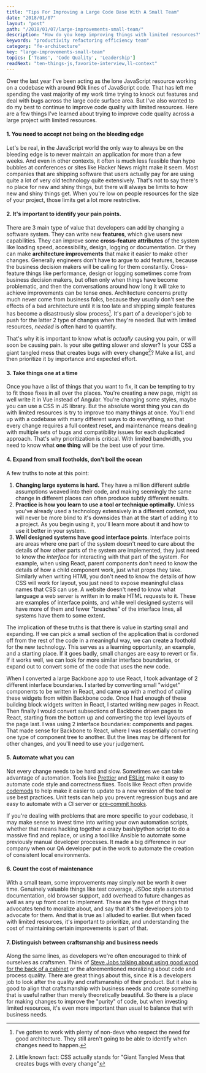 ```yaml
---
title: "Tips For Improving a Large Code Base With A Small Team"
date: "2018/01/07"
layout: "post"
path: "/2018/01/07/large-improvements-small-team/"
description: "How do you keep improving things with limited resources?"
keywords: "productivity refactoring efficiency team"
category: "fe-architecture"
key: "large-improvements-small-team"
topics: ['Teams', 'Code Quality', 'Leadership']
readNext: "ten-things-js,favorite-interview,ll-context"
---
```


Over the last year I've been acting as the lone JavaScript resource working on a codebase with around 90k lines of JavaScript code.  That has left me spending the vast majority of my work time trying to knock out features and deal with bugs across the large code surface area.  But I've also wanted to do my best to continue to improve code quality with limited resources.  Here are a few things I've learned about trying to improve code quality across a large project with limited resources.


#### 1. You need to accept not being on the bleeding edge

Let's be real, in the JavaScript world the only way to always be on the bleeding edge is to never maintain an application for more than a few weeks.  And even in other contexts, it often is much less feasible than hype bubbles at conferences or sites like Hacker News might make it seem.  Most companies that are shipping software that users actually pay for are using quite a lot of very old technology quite extensively.  That's not to say there's no place for new and shiny things, but there will always be limits to how new and shiny things get.  When you're low on people resources for the size of your project, those limits get a lot more restrictive.


#### 2. It's important to identify your pain points.

There are 3 main type of value that developers can add by changing a software system. They can write new **features**, which give users new capabilities.  They can improve some **cross-feature attributes** of the system like loading speed, accessibility, design, logging or documentation.  Or they can make **architecture improvements** that make it easier to make other changes.  Generally engineers don't have to argue to add features, because the business decision makers will be calling for them constantly.  Cross-feature things like performance, design or logging sometimes come from business decision makers, but often only when things have become problematic, and then the conversations around how long it will take to achieve improvements can be tense ones.  Architecture concerns pretty much never come from business folks, because they usually don't see the effects of a bad architecture until it is too late and shipping simple features has become a disastrously slow process[^1].  It's part of a developer's job to push for the latter 2 type of changes when they're needed.   But with limited resources, *needed* is often hard to quantify.

That's why it is important to know what is *actually* causing you pain, or will soon be causing pain.  Is your site getting slower and slower?  Is your CSS a giant tangled mess that creates bugs with every change[^2]?  Make a list, and then prioritize it by importance and expected effort.


#### 3. Take things one at a time

Once you have a list of things that you want to fix, it can be tempting to try to fit those fixes in all over the places.  You're creating a new page, might as well write it in Vue instead of Angular.  You're changing some styles, maybe you can use a CSS in JS library.  But the absolute worst thing you can do with limited resources is try to improve too many things at once.  You'll end up with a codebase with many different ways to do everything, so that every change requires a full context reset, and maintenance means dealing with multiple sets of bugs and compatibility issues for each duplicated approach.  That's why prioritization is critical.  With limited bandwidth, you need to know what **one thing** will be the best use of your time.


#### 4. Expand from small footholds, don't boil the ocean

A few truths to note at this point:

1. **Changing large systems is hard.**  They have a million different subtle assumptions weaved into their code, and making seemingly the same change in different places can often produce subtly different results.
2. **Practice is how you learn to use a tool or technique optimally.** Unless you've already used a technology extensively in a different context, you will never be more blind to it's downsides than at the start of adding it to a project.  As you begin using it, you'll learn more about it and how to use it better in your system.
3. **Well designed systems have good interface points**.  Interface points are areas where one part of the system doesn't need to care about the details of how other parts of the system are implemented, they just need to know the *interface* for interacting with that part of the system.  For example, when using React, parent components don't need to know the details of how a child component work, just what props they take.  Similarly when writing HTMl, you don't need to know the details of how CSS will work for layout, you just need to expose meaningful class names that CSS can use.  A website doesn't need to know what language a web server is written in to make HTML requests to it.  These are examples of interface points, and while well designed systems will have more of them and fewer "breaches" of the interface lines, all systems have them to some extent.

The implication of these truths is that there is value in starting small and expanding.  If we can pick a small section of the application that is cordoned off from the rest of the code in a meaningful way, we can create a foothold for the new technology.  This serves as a learning opportunity, an example, and a starting place.  If it goes badly, small changes are easy to revert or fix.  If it works well, we can look for more similar interface boundaries, or expand out to convert some of the code that uses the new code.

When I converted a large Backbone app to use React, I took advantage of 2 different interface boundaries.  I started by converting small "widget" components to be written in React, and came up with a method of calling these widgets from within Backbone code.  Once I had enough of these building block widgets written in React, I started writing new pages in React.  Then finally I would convert subsections of Backbone driven pages to React, starting from the bottom up and converting the top level layouts of the page last.  I was using 2 interface boundaries: components and pages.  That made sense for Backbone to React, where I was essentially converting one type of component tree to another.  But the lines may be different for other changes, and you'll need to use your judgement.


#### 5. Automate what you can

Not every change needs to be hard and slow.  Sometimes we can take advantage of automation. Tools like [Prettier](https://prettier.io/) and [ESLint](https://eslint.org/) make it easy to automate code style and correctness fixes.  Tools like React often provide [codemods](https://github.com/reactjs/react-codemod) to help make it easier to update to a new version of the tool or use best practices.  Unit tests can help you prevent regression bugs and are easy to automate with a CI server or [pre-commit hooks](https://benmccormick.org/2017/02/26/running-jest-tests-before-each-git-commit/).

If you're dealing with problems that are more specific to your codebase, it may make sense to invest time into writing your own automation scripts, whether that means hacking together a crazy bash/python script to do a massive find and replace, or using a tool like Ansible to automate some previously manual developer processes. It made a big difference in our company when our QA developer put in the work to automate the creation of consistent local environments.

#### 6. Count the cost of maintenance

With a small team, some improvements may simply not be worth it over time.  Genuinely valuable things like test coverage, JSDoc style automated documentation, old browser support, add overhead to future changes as well as any up front cost to implement. These are the type of things that advocates tend to moralize about, and say that it's the developers job to advocate for them.  And that is true as I alluded to earlier.  But when faced with limited resources, it's important to prioritize, and understanding the cost of maintaining certain improvements is part of that.

#### 7. Distinguish between craftsmanship and business needs

Along the same lines, as developers we're often encouraged to think of ourselves as craftsmen.  Think of [Steve Jobs talking about using good wood for the back of a cabinet](https://thenextweb.com/apple/2011/10/24/steve-jobs-obsession-with-the-quality-of-the-things-unseen/) or the aforementioned moralizing about code and process quality.  There are great things about this, since it is a developers job to look after the quality and craftsmanship of their product.  But it also is good to align that craftsmanship with business needs and create something that is useful rather than merely theoretically beautiful.  So there is a place for making changes to improve the "purity" of code, but when investing limited resources, it's even more important than usual to balance that with business needs.




[^1]: I've gotten to work with plenty of non-devs who respect the need for good architecture.  They still aren't going to be able to identify when changes need to happen.
[^2]: Little known fact: CSS actually stands for "Giant Tangled Mess that creates bugs with every change"
